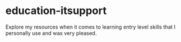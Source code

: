# education-itsupport
Explore my resources when it comes to learning entry level skills that I personally use and was very pleased.
